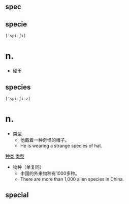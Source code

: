 ## spec

## specie

`['spiːʃɪ]`

n.
===

- 硬币

## species

`['spiːʃiːz]`

n.
===

- 类型
    - 他戴着一种奇怪的帽子。
    - He is wearing a strange species of hat.

[种类,类型](词义辨析/种类,类型.md)

- 物种（单复同）
    - 中国的外来物种有1000多种。
    - There are more than 1,000 alien species in China.

## special


